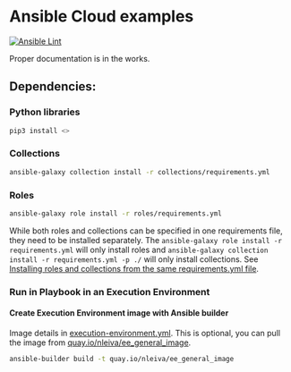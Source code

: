 # Ansible Cloud examples

[![Ansible Lint](https://github.com/nleiva/ansible-cloud/actions/workflows/ansible-lint.yml/badge.svg)](https://github.com/nleiva/ansible-cloud/actions/workflows/ansible-lint.yml)

Proper documentation is in the works.


## Dependencies:

### Python libraries

```bash
pip3 install <>
```

### Collections

```bash
ansible-galaxy collection install -r collections/requirements.yml
```

### Roles

```bash
ansible-galaxy role install -r roles/requirements.yml
```

While both roles and collections can be specified in one requirements file, they need to be installed separately. The `ansible-galaxy role install -r requirements.yml` will only install roles and `ansible-galaxy collection install -r requirements.yml -p ./` will only install collections. See [Installing roles and collections from the same requirements.yml file](https://docs.ansible.com/ansible/latest/galaxy/user_guide.html#installing-roles-and-collections-from-the-same-requirements-yml-file).

### Run in Playbook in an Execution Environment

#### Create Execution Environment image with Ansible builder

Image details in [execution-environment.yml](execution-environment.yml). This is optional, you can pull the image from [quay.io/nleiva/ee_general_image](https://quay.io/repository/nleiva/ee_general_image). 

```bash
ansible-builder build -t quay.io/nleiva/ee_general_image
```